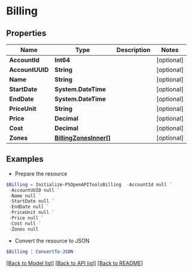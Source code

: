 # Billing
## Properties

Name | Type | Description | Notes
------------ | ------------- | ------------- | -------------
**AccountId** | **Int64** |  | [optional] 
**AccountUUID** | **String** |  | [optional] 
**Name** | **String** |  | [optional] 
**StartDate** | **System.DateTime** |  | [optional] 
**EndDate** | **System.DateTime** |  | [optional] 
**PriceUnit** | **String** |  | [optional] 
**Price** | **Decimal** |  | [optional] 
**Cost** | **Decimal** |  | [optional] 
**Zones** | [**BillingZonesInner[]**](BillingZonesInner.md) |  | [optional] 

## Examples

- Prepare the resource
```powershell
$Billing = Initialize-PSOpenAPIToolsBilling  -AccountId null `
 -AccountUUID null `
 -Name null `
 -StartDate null `
 -EndDate null `
 -PriceUnit null `
 -Price null `
 -Cost null `
 -Zones null
```

- Convert the resource to JSON
```powershell
$Billing | ConvertTo-JSON
```

[[Back to Model list]](../README.md#documentation-for-models) [[Back to API list]](../README.md#documentation-for-api-endpoints) [[Back to README]](../README.md)

